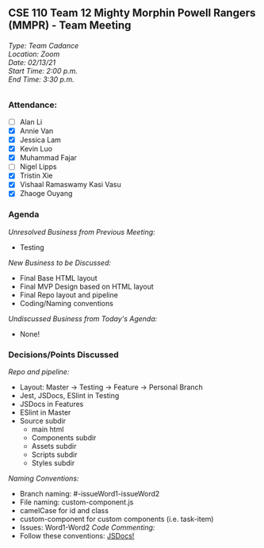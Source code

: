 ## CSE 110 Team 12 Mighty Morphin Powell Rangers (MMPR) - Team Meeting
###### Type: Team Cadance <br/> Location: Zoom <br/> Date: 02/13/21 <br/> Start Time: 2:00 p.m. <br/> End Time: 3:30 p.m.

### Attendance:
- [ ] Alan Li
- [x] Annie Van
- [x] Jessica Lam
- [x] Kevin Luo
- [X] Muhammad Fajar
- [ ] Nigel Lipps
- [x] Tristin Xie
- [x] Vishaal Ramaswamy Kasi Vasu
- [x] Zhaoge Ouyang

### Agenda

_Unresolved Business from Previous Meeting:_
- Testing

_New Business to be Discussed:_
- Final Base HTML layout
- Final MVP Design based on HTML layout
- Final Repo layout and pipeline
- Coding/Naming conventions

_Undiscussed Business from Today's Agenda:_
- None!

### Decisions/Points Discussed

_Repo and pipeline:_
- Layout: Master -> Testing -> Feature -> Personal Branch
- Jest, JSDocs, ESlint in Testing
- JSDocs in Features
- ESlint in Master
- Source subdir
  - main html
  - Components subdir
  - Assets subdir
  - Scripts subdir
  - Styles subdir

_Naming Conventions:_
- Branch naming: #-issueWord1-issueWord2
- File naming: custom-component.js
- camelCase for id and class
- custom-component for custom components (i.e. task-item)
- Issues: Word1-Word2
_Code Commenting:_
- Follow these conventions: [JSDocs!](https://jsdoc.app/)
